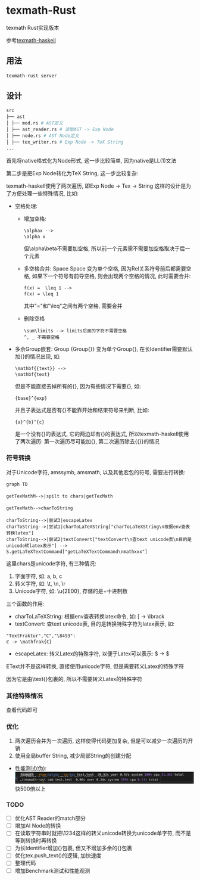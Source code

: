 # texmath-Rust
texmath Rust实现版本

参考[texmath-haskell](https://github.com/jgm/texmath)

## 用法
```bash
texmath-rust server
```


## 设计
```bash
src
├── ast
│ ├── mod.rs # AST定义
│ ├── ast_reader.rs # 读取AST -> Exp Node
│ ├── node.rs # AST Node定义
│ ├── tex_writer.rs # Exp Node -> TeX String
...
```
首先将native格式化为Node形式, 这一步比较简单, 因为native是LL(1)文法

第二步是把Exp Node转化为TeX String, 这一步比较复杂:

texmath-haskell使用了两次遍历, 即Exp Node -> Tex -> String
这样的设计是为了方便处理一些特殊情况, 比如:

- 空格处理:
  - 增加空格:
    ```text
    \alphax --> 
    \alpha x
    ```
  
    但\alpha\beta不需要加空格, 所以前一个元素需不需要加空格取决于后一个元素
  
  - 多空格合并:
    Space Space 变为单个空格, 因为Rel关系符号前后都需要空格, 如果下一个符号有前导空格, 则会出现两个空格的情况, 此时需要合并:

    ```text
    f(x) =  \leq 1 -->
    f(x) = \leq 1
    ```    
    其中"="和"\leq"之间有两个空格, 需要合并
  - 删除空格
    ```text
    \sum\limits --> limits后面的字符不需要空格
    ^, _ 不需要空格
    ```
    
- 多余Group嵌套:
    Group {Group{}} 变为单个Group{}, 在长Identifier需要默认加{}的情况出现, 如:
  ```text
  \mathbf{{text}} -->
  \mathbf{text}
  ```
  但是不能直接去掉所有的{}, 因为有些情况下需要{}, 如:
  ```text
  {base}^{exp}
  ```
  并且子表达式是否有{}不能靠开始和结束符号来判断, 比如:
  ```text
  {a}^{b}^{c}
  ```
  是一个没有{}的表达式, 它的两边却有{}的表达式, 所以texmath-haskell使用了两次遍历: 第一次遍历尽可能加{}, 第二次遍历除去{{}}的情况
  
### 符号转换
对于Unicode字符, amssymb, amsmath, 以及其他宏包的符号, 需要进行转换:
```mermaid
graph TD

getTexMathM-->|spilt to chars|getTexMath

getTexMath-->charToString

charToString-->|尝试3|escapeLatex
charToString-->|尝试1|charToLaTeXString["charToLaTeXString\n根据env查表转换latex"]
charToString-->|尝试2|textConvert["textConvert\n查text unicode表\n目的是unicode转latex表示"] --> S.getLaTeXTextCommand["getLaTeXTextCommand\nmathxxx"]
```

这里chars是unicode字符, 有三种情况:
1. 字面字符, 如: a, b, c
2. 转义字符, 如: \t, \n, \r
3. Unicode字符, 如: \u{2E00}, 存储的是\+十进制数

三个函数的作用:
- charToLaTeXString: 根据env查表转换latex命令, 如: [ -> \lbrack
- textConvert: 查text unicode表, 目的是转换特殊字符为latex表示, 如: 
```
"TextFraktur","C","\8493":
ℭ -> \mathfrak{C}
```
- escapeLatex: 转义Latex的特殊字符, 以便于Latex可以表示: $ -> \$

EText并不是这样转换, 直接使用unicode字符, 但是需要转义Latex的特殊字符

因为它是由\text{}包裹的, 所以不需要转义Latex的特殊字符

### 其他特殊情况
查看代码即可


### 优化
1. 两次遍历合并为一次遍历, 这样使得代码更加复杂, 但是可以减少一次遍历的开销
2. 使用全局buffer String, 减少局部String的创建分配

- 性能测试(伪):
![img.png](img.png)
快500倍以上

### TODO
- [ ] 优化AST Reader的match部分
- [ ] 增加AI Node的转换
- [ ] 在读取字符串时就把\1234这样的转义unicode转换为unicode单字符, 而不是等到转换时再转换
- [ ] 为长Identifier增加{}包裹, 但又不增加多余的{}包裹
- [ ] 优化tex.push_text()的逻辑, 加快速度
- [ ] 整理代码
- [ ] 增加Benchmark测试和性能观测